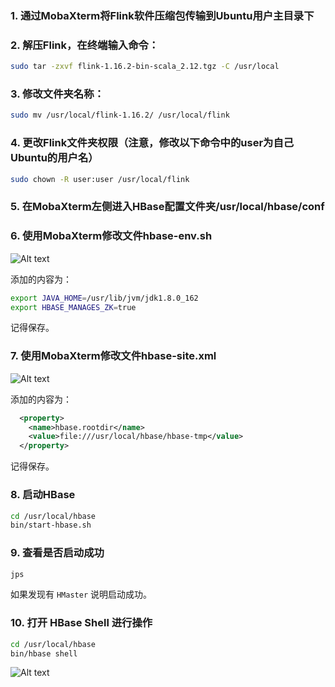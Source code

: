 ### 1. 通过MobaXterm将Flink软件压缩包传输到Ubuntu用户主目录下

### 2. 解压Flink，在终端输入命令：
```bash
sudo tar -zxvf flink-1.16.2-bin-scala_2.12.tgz -C /usr/local
```

### 3. 修改文件夹名称：
```bash
sudo mv /usr/local/flink-1.16.2/ /usr/local/flink
```

### 4. 更改Flink文件夹权限（注意，修改以下命令中的user为自己Ubuntu的用户名）
```bash
sudo chown -R user:user /usr/local/flink
```

### 5. 在MobaXterm左侧进入HBase配置文件夹/usr/local/hbase/conf

### 6. 使用MobaXterm修改文件hbase-env.sh
![Alt text](img/%E9%85%8D%E7%BD%AEhbase-env.sh%E6%96%87%E4%BB%B6.png)

添加的内容为：
```bash
export JAVA_HOME=/usr/lib/jvm/jdk1.8.0_162
export HBASE_MANAGES_ZK=true 
```
记得保存。

### 7. 使用MobaXterm修改文件hbase-site.xml
![Alt text](img/%E9%85%8D%E7%BD%AEhbase-site.xml%E6%96%87%E4%BB%B6.png)

添加的内容为：
```xml
  <property>
    <name>hbase.rootdir</name>
    <value>file:///usr/local/hbase/hbase-tmp</value>
  </property>
```
记得保存。

### 8. 启动HBase
```bash
cd /usr/local/hbase
bin/start-hbase.sh
```

### 9. 查看是否启动成功
```bash
jps
```
如果发现有 `HMaster` 说明启动成功。


### 10. 打开 HBase Shell 进行操作
```bash
cd /usr/local/hbase
bin/hbase shell
```
![Alt text](img/%E6%89%93%E5%BC%80HBaseShell.png)